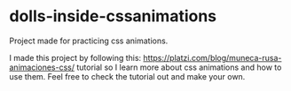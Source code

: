 # dolls-inside-cssanimations
Project made for practicing css animations.

I made this project by following this: https://platzi.com/blog/muneca-rusa-animaciones-css/ tutorial so I learn more about css animations and how to use them. Feel free to check the tutorial out and make your own.
